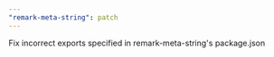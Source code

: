 ```yaml
---
"remark-meta-string": patch
---
```


Fix incorrect exports specified in remark-meta-string's package.json
